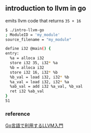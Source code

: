 ## introduction to llvm in go

emits llvm code that returns `35 + 16`

```bash
$ ./intro-llvm-go
; ModuleID = 'my_module'
source_filename = "my_module"

define i32 @main() {
entry:
  %a = alloca i32
  store i32 35, i32* %a
  %b = alloca i32
  store i32 16, i32* %b
  %b_val = load i32, i32* %b
  %a_val = load i32, i32* %a
  %ab_val = add i32 %a_val, %b_val
  ret i32 %ab_val
}
51
```

### reference
[Go言語で利用するLLVM入門](https://postd.cc/an-introduction-to-llvm-in-go/)
